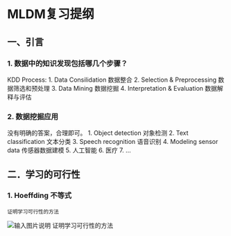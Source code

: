 # MLDM复习提纲
## 一、引言
### 1.  数据中的知识发现包括哪几个步骤？
KDD Process:
	1. Data Consilidation 数据整合
	2. Selection & Preprocessing 数据筛选和预处理
	3. Data Mining 数据挖掘
	4. Interpretation & Evaluation 数据解释与评估
### 2.  数据挖掘应用
没有明确的答案，合理即可。
	1. Object detection 对象检测
	2. Text classification 文本分类
	3. Speech recognition 语音识别
	4. Modeling sensor data 传感器数据建模
	5. 人工智能
	6. 医疗
	7. ...
## 二．学习的可行性
### 1.  Hoeffding 不等式
	证明学习可行性的方法
![输入图片说明](/imgs/2023-11-03/jOxFu1PGpVjF8Kfv.png)
证明学习可行性的方法
